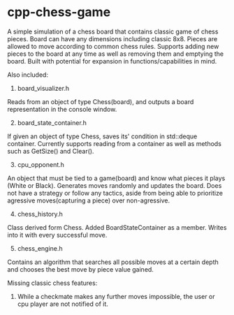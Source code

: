 # cpp-chess-game

A simple simulation of a chess board that contains classic game of chess pieces.
Board can have any dimensions including classic 8x8. Pieces are allowed to move according to common chess rules.
Supports adding new pieces to the board at any time as well as removing them and emptying the board.
Built with potential for expansion in functions/capabilities in mind.

Also included:

1) board_visualizer.h

Reads from an object of type Chess(board), and outputs a board representation in the console window.

2) board_state_container.h

If given an object of type Chess, saves its' condition in std::deque container.
Currently supports reading from a container as well as methods such as GetSize() and Clear().

3) cpu_opponent.h

An object that must be tied to a game(board) and know what pieces it plays (White or Black).
Generates moves randomly and updates the board. Does not have a strategy or follow any tactics,
aside from being able to prioritize agressive moves(capturing a piece) over non-agressive.

4) chess_history.h

Class derived form Chess. Added BoardStateContainer as a member.
Writes into it with every successful move.

5) chess_engine.h

Contains an algorithm that searches all possible moves at a certain depth and
chooses the best move by piece value gained.

Missing classic chess features:

1) While a checkmate makes any further moves impossible, 
   the user or cpu player are not notified of it.
